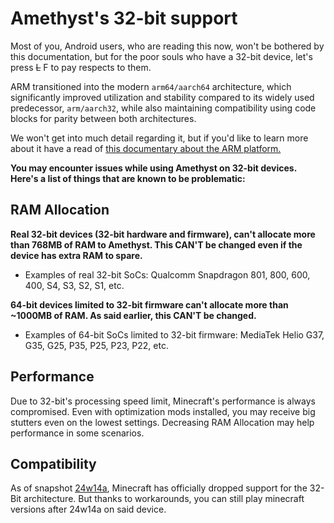 # Amethyst's 32-bit support
Most of you, Android users, who are reading this now, won't be bothered by this documentation, but for the poor souls who have a 32-bit device, let's press ~~L~~ F to pay respects to them.

ARM transitioned into the modern `arm64/aarch64` architecture, which significantly improved utilization and stability compared to its widely used predecessor, `arm/aarch32`, while also maintaining compatibility using code blocks for parity between both architectures.

We won't get into much detail regarding it, but if you'd like to learn more about it have a read of [this documentary about the ARM platform.](https://en.m.wikipedia.org/wiki/ARM_architecture_family)

**You may encounter issues while using Amethyst on 32-bit devices. Here's a list of things that are known to be problematic:**

## RAM Allocation

**Real 32-bit devices (32-bit hardware and firmware), can't allocate more than 768MB of RAM to Amethyst. This CAN'T be changed even if the device has extra RAM to spare.**

* Examples of real 32-bit SoCs: Qualcomm Snapdragon 801, 800, 600, 400, S4, S3, S2, S1, etc.

**64-bit devices limited to 32-bit firmware can't allocate more than ~1000MB of RAM. As said earlier, this CAN'T be changed.**

* Examples of 64-bit SoCs limited to 32-bit firmware: MediaTek Helio G37, G35, G25, P35, P25, P23, P22, etc.

## Performance
Due to 32-bit's processing speed limit, Minecraft's performance is always compromised. Even with optimization mods installed, you may receive big stutters even on the lowest settings. Decreasing RAM Allocation may help performance in some scenarios.

## Compatibility
As of snapshot [24w14a](https://minecraft.wiki/w/Java_Edition_24w14a), Minecraft has officially dropped support for the 32-Bit architecture. But thanks to workarounds, you can still play minecraft versions after 24w14a on said device.
